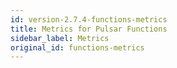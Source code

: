 ```yaml
---
id: version-2.7.4-functions-metrics
title: Metrics for Pulsar Functions
sidebar_label: Metrics
original_id: functions-metrics
---
```


